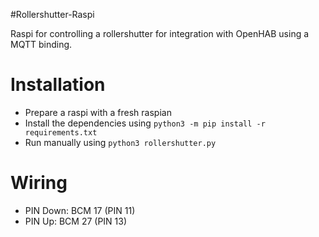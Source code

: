 #Rollershutter-Raspi

Raspi for controlling a rollershutter for integration with
OpenHAB using a MQTT binding.


# Installation
+ Prepare a raspi with a fresh raspian
+ Install the dependencies using ` python3 -m pip install -r requirements.txt `
+ Run manually using `python3 rollershutter.py `

# Wiring
+ PIN Down: BCM 17 (PIN 11)
+ PIN Up: BCM 27 (PIN 13)